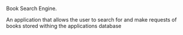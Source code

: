Book Search Engine.

An application that allows the user to search for and make requests of books stored withing the applications database